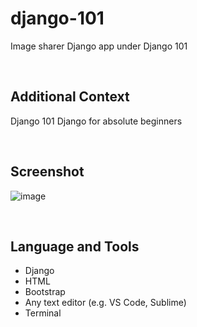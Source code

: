 # django-101

Image sharer Django app under Django 101

<br>

## Additional Context

Django 101 Django for absolute beginners

<br>

## Screenshot

![image](https://user-images.githubusercontent.com/84888155/167281473-197ae488-0d5b-4bc5-986a-ad1c617e32ce.PNG)

<br>

## Language and Tools

- Django
- HTML
- Bootstrap
- Any text editor (e.g. VS Code, Sublime)
- Terminal
